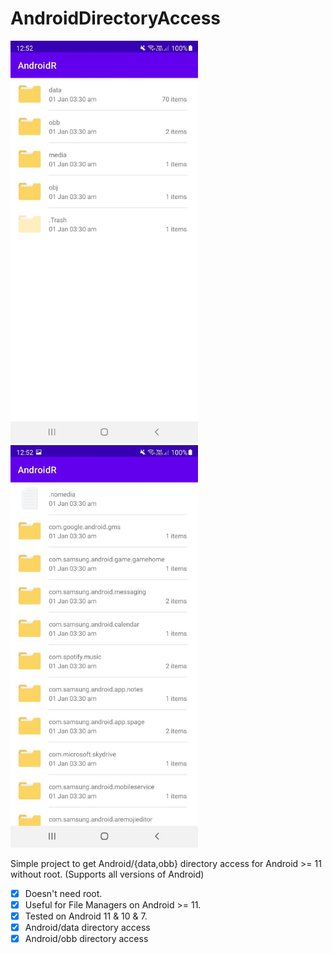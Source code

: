 # AndroidDirectoryAccess
<img src="./images/Screen1.jpg" width=300 title="Screenshot"> <img src="./images/Screen2.jpg" width=300 title="Screenshot">

Simple project to get Android/{data,obb} directory access for Android >= 11 without root. (Supports all versions of Android)

- [x] Doesn't need root.
- [x] Useful for File Managers on Android >= 11.
- [x] Tested on Android 11 & 10 & 7.
- [x] Android/data directory access
- [x] Android/obb directory access
